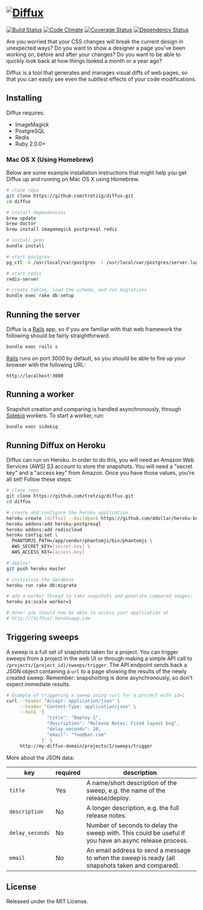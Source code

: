 # [![Diffux](https://raw.github.com/trotzig/diffux/master/app/assets/images/diffux.png)](https://github.com/trotzig/diffux/tree/master/app/assets/images)


[![Build Status](https://travis-ci.org/trotzig/diffux.png)](https://travis-ci.org/trotzig/diffux)
[![Code Climate](https://codeclimate.com/github/trotzig/diffux.png)](https://codeclimate.com/github/trotzig/diffux)
[![Coverage Status](https://coveralls.io/repos/trotzig/diffux/badge.png?branch=master)](https://coveralls.io/r/trotzig/diffux)
[![Dependency Status](https://gemnasium.com/trotzig/diffux.png)](https://gemnasium.com/trotzig/diffux)


Are you worried that your CSS changes will break the current design in
unexpected ways? Do you want to show a designer a page you've been working on,
before and after your changes? Do you want to be able to quickly look back at
how things looked a month or a year ago?

Diffux is a tool that generates and manages visual diffs of web pages, so that
you can easily see even the subtlest effects of your code modifications.

## Installing

Diffux requires:

- ImageMagick
- PostgreSQL
- Redis
- Ruby 2.0.0+

### Mac OS X (Using Homebrew)

Below are some example installation instructions that might help you get Diffux
up and running on Mac OS X using Homebrew.

```bash
# clone repo
git clone https://github.com/trotzig/diffux.git
cd diffux

# install dependencies
brew update
brew doctor
brew install imagemagick postgresql redis

# install gems
bundle install

# start postgres
pg_ctl -D /usr/local/var/postgres -l /usr/local/var/postgres/server.log start

# start redis
redis-server

# create tables, load the schema, and run migrations
bundle exec rake db:setup
```

## Running the server

Diffux is a [Rails] app, so if you are familiar with that web framework the
following should be fairly straightforward.

```bash
bundle exec rails s
```

[Rails] runs on port 3000 by default, so you should be able to fire up your
browser with the following URL:

```
http://localhost:3000
```

## Running a worker

Snapshot creation and comparing is handled asynchronously, through [Sidekiq]
workers. To start a worker, run:

```bash
bundle exec sidekiq
```

## Running Diffux on Heroku

Diffux can run on Heroku. In order to do this, you will need an Amazon Web
Services (AWS) S3 account to store the snapshots. You will need a "secret key"
and a "access key" from Amazon. Once you have those values, you're all set!
Follow these steps:

```bash
# clone repo
git clone https://github.com/trotzig/diffux.git
cd diffux

# create and configure the heroku application
heroku create [diffux] --buildpack https://github.com/ddollar/heroku-buildpack-multi.git
heroku addons:add heroku-postgresql
heroku addons:add rediscloud
heroku config:set \
  PHANTOMJS_PATH=/app/vendor/phantomjs/bin/phantomjs \
  AWS_SECRET_KEY=[secret-key] \
  AWS_ACCESS_KEY=[access-key]

# deploy!
git push heroku master

# initialize the database
heroku run rake db:migrate

# add a worker thread to take snapshots and generate compared images:
heroku ps:scale worker=1

# done! you should now be able to access your application at
# http://[diffux].herokuapp.com
```

## Triggering sweeps

A sweep is a full set of snapshots taken for a project. You can trigger sweeps
from a project in the web UI or through making a simple API call to
`/projects/{project_id}/sweeps/trigger`. The API endpoint sends back a JSON
object containing a `url` to a page showing the results of the newly created
sweep. Remember: snapshotting is done asynchronously, so don't expect immediate
results.

```bash
# Example of triggering a sweep using curl for a project with id=1
curl --header "Accept: application/json" \
     --header "Content-Type: application/json" \
     --data '{
               "title": "Deploy 1",
               "description": "Release Notes: Fixed layout bug",
               "delay_seconds": 20,
               "email": "foo@bar.com"
             }' \
     http://my-diffux-domain/projects/1/sweeps/trigger
```

More about the JSON data:

| key             | required | description
| --------------- | -------- | -----------
| `title`         | Yes      | A name/short description of the sweep, e.g. the name of the release/deploy.
| `description`   | No       | A longer description, e.g. the full release notes.
| `delay_seconds` | No       | Number of seconds to delay the sweep with. This could be useful if you have an async release process.
| `email`         | No       | An email address to send a message to when the sweep is ready (all snapshots taken and compared).

## License

Released under the MIT License.

[Rails]: http://rubyonrails.org/
[Sidekiq]: http://sidekiq.org/
